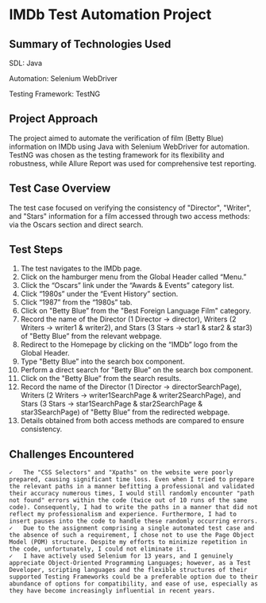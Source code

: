 # IMDb Test Automation Project

## Summary of Technologies Used
SDL: Java

Automation: Selenium WebDriver

Testing Framework: TestNG


## Project Approach
The project aimed to automate the verification of film (Betty Blue) information on IMDb using Java with Selenium WebDriver for automation. TestNG was chosen as the testing framework for its flexibility and robustness, while Allure Report was used for comprehensive test reporting.

## Test Case Overview
The test case focused on verifying the consistency of "Director", "Writer", and "Stars" information for a film accessed through two access methods: via the Oscars section and direct search.

## Test Steps
1. The test navigates to the IMDb page.
2. Click on the hamburger menu from the Global Header called “Menu.”
3. Click the “Oscars” link under the “Awards & Events” category list.
4. Click “1980s” under the “Event History” section.
5. Click “1987” from the “1980s” tab.
6. Click on "Betty Blue” from the "Best Foreign Language Film" category.
7. Record the name of the Director (1 Director -> director), Writers (2 Writers -> writer1 & writer2), and Stars (3 Stars -> star1 & star2 & star3) of "Betty Blue” from the relevant webpage.
8. Redirect to the Homepage by clicking on the “IMDb” logo from the Global Header.
9. Type "Betty Blue” into the search box component.
10. Perform a direct search for "Betty Blue” on the search box component.
11. Click on the "Betty Blue” from the search results.
12. Record the name of the Director (1 Director -> directorSearchPage), Writers (2 Writers -> writer1SearchPage & writer2SearchPage), and Stars (3 Stars -> star1SearchPage & star2SearchPage & star3SearchPage) of "Betty Blue” from the redirected webpage.
13. Details obtained from both access methods are compared to ensure consistency.


## Challenges Encountered
	✓	The "CSS Selectors" and "Xpaths" on the website were poorly prepared, causing significant time loss. Even when I tried to prepare the relevant paths in a manner befitting a professional and validated their accuracy numerous times, I would still randomly encounter "path not found" errors within the code (twice out of 10 runs of the same code). Consequently, I had to write the paths in a manner that did not reflect my professionalism and experience. Furthermore, I had to insert pauses into the code to handle these randomly occurring errors.
	✓	Due to the assignment comprising a single automated test case and the absence of such a requirement, I chose not to use the Page Object Model (POM) structure. Despite my efforts to minimize repetition in the code, unfortunately, I could not eliminate it.
	✓	I have actively used Selenium for 13 years, and I genuinely appreciate Object-Oriented Programming Languages; however, as a Test Developer, scripting languages and the flexible structures of their supported Testing Frameworks could be a preferable option due to their abundance of options for compatibility, and ease of use, especially as they have become increasingly influential in recent years.
